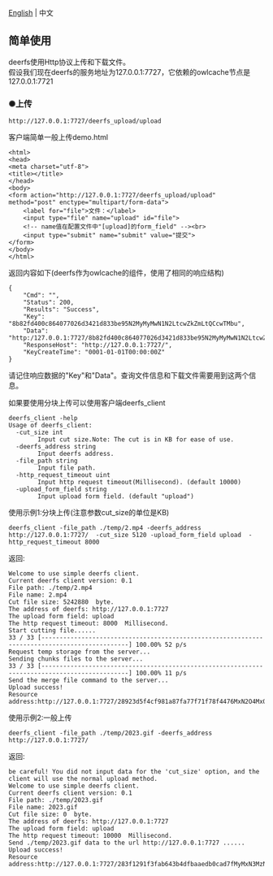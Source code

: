 <a href="https://github.com/xssed/deerfs/blob/master/doc/README_deerfs_client.md" target="_blank">English</a> | 中文



## 简单使用    
  deerfs使用Http协议上传和下载文件。   
  假设我们现在deerfs的服务地址为127.0.0.1:7727，它依赖的owlcache节点是127.0.0.1:7721 

### ✺上传    
```  
http://127.0.0.1:7727/deerfs_upload/upload
```  

客户端简单一般上传demo.html    
```  
<html>
<head>
<meta charset="utf-8">
<title></title>
</head>
<body>
<form action="http://127.0.0.1:7727/deerfs_upload/upload" method="post" enctype="multipart/form-data">
    <label for="file">文件：</label>
    <input type="file" name="upload" id="file">
    <!-- name值在配置文件中"[upload]的form_field" --><br>
    <input type="submit" name="submit" value="提交">
</form>
</body>
</html>
```  
返回内容如下(deerfs作为owlcache的组件，使用了相同的响应结构)
```  
{
    "Cmd": "",
    "Status": 200,
    "Results": "Success",
    "Key": "8b82fd400c864077026d3421d833be95N2MyMyMwN1N2LtcwZkZmLtQCcwTMbu",
    "Data": "http:/127.0.0.1:7727/8b82fd400c864077026d3421d833be95N2MyMyMwN1N2LtcwZkZmLtQCcwTMbu",
    "ResponseHost": "http://127.0.0.1:7727/",
    "KeyCreateTime": "0001-01-01T00:00:00Z"
}
```  
请记住响应数据的"Key"和"Data"。查询文件信息和下载文件需要用到这两个信息。    



如果要使用分块上传可以使用客户端deerfs_client    
```     
deerfs_client -help
Usage of deerfs_client:
  -cut_size int
        Input cut size.Note: The cut is in KB for ease of use.
  -deerfs_address string
        Input deerfs address.
  -file_path string
        Input file path.
  -http_request_timeout uint
        Input http request timeout(Millisecond). (default 10000)
  -upload_form_field string
        Input upload form field. (default "upload")   
```      

使用示例1:分块上传(注意参数cut_size的单位是KB)
```
deerfs_client -file_path ./temp/2.mp4 -deerfs_address http://127.0.0.1:7727/  -cut_size 5120 -upload_form_field upload  -http_request_timeout 8000
```
返回:
```
Welcome to use simple deerfs client.
Current deerfs client version: 0.1
File path: ./temp/2.mp4
File name: 2.mp4
Cut file size: 5242880  byte.
The address of deerfs: http://127.0.0.1:7727
The upload form field: upload
The http request timeout: 8000  Millisecond.
Start cutting file......
33 / 33 [----------------------------------------------------------------------------------------------] 100.00% 52 p/s
Request temp storage from the server...
Sending chunks files to the server...
33 / 33 [----------------------------------------------------------------------------------------------] 100.00% 11 p/s
Send the merge file command to the server...
Upload success!
Resource address:http://127.0.0.1:7727/28923d5f4cf981a87fa77f71f78f4476MxN2O4MxO5O5N2MxMyLtbtcwN0LtQCcwTMbu
```

使用示例2:一般上传
```
deerfs_client -file_path ./temp/2023.gif -deerfs_address http://127.0.0.1:7727/
```
返回:
```
be careful! You did not input data for the 'cut_size' option, and the client will use the normal upload method.
Welcome to use simple deerfs client.
Current deerfs client version: 0.1
File path: ./temp/2023.gif
File name: 2023.gif
Cut file size: 0  byte.
The address of deerfs: http://127.0.0.1:7727
The upload form field: upload
The http request timeout: 10000  Millisecond.
Send ./temp/2023.gif data to the url http://127.0.0.1:7727 ......
Upload success!
Resource address:http://127.0.0.1:7727/283f1291f3fab643b4dfbaaedb0cad7fMyMxN3MzN3O5MwLtZnapZmLtQCcwTMbu
```  


